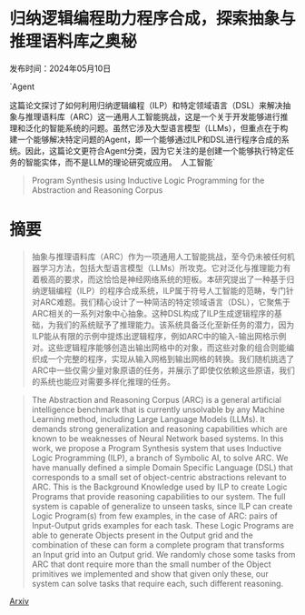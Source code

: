 # 归纳逻辑编程助力程序合成，探索抽象与推理语料库之奥秘

发布时间：2024年05月10日

`Agent

这篇论文探讨了如何利用归纳逻辑编程（ILP）和特定领域语言（DSL）来解决抽象与推理语料库（ARC）这一通用人工智能挑战，这是一个关于开发能够进行推理和泛化的智能系统的问题。虽然它涉及大型语言模型（LLMs），但重点在于构建一个能够解决特定问题的Agent，即一个能够通过ILP和DSL进行程序合成的系统。因此，这篇论文更符合Agent分类，因为它关注的是创建一个能够执行特定任务的智能实体，而不是LLM的理论研究或应用。` `人工智能`

> Program Synthesis using Inductive Logic Programming for the Abstraction and Reasoning Corpus

# 摘要

> 抽象与推理语料库（ARC）作为一项通用人工智能挑战，至今仍未被任何机器学习方法，包括大型语言模型（LLMs）所攻克。它对泛化与推理能力有着极高的要求，而这恰恰是神经网络系统的短板。本研究提出了一种基于归纳逻辑编程（ILP）的程序合成系统，ILP属于符号人工智能的范畴，专门针对ARC难题。我们精心设计了一种简洁的特定领域语言（DSL），它聚焦于ARC相关的一系列对象中心抽象。这种DSL构成了ILP生成逻辑程序的基础，为我们的系统赋予了推理能力。该系统具备泛化至新任务的潜力，因为ILP能从有限的示例中提炼出逻辑程序，例如ARC中的输入-输出网格示例对。这些逻辑程序能够创造出输出网格中的对象，而这些对象的组合则能编织成一个完整的程序，实现从输入网格到输出网格的转换。我们随机挑选了ARC中一些仅需少量对象原语的任务，并展示了即使仅依赖这些原语，我们的系统也能应对需要多样化推理的任务。

> The Abstraction and Reasoning Corpus (ARC) is a general artificial intelligence benchmark that is currently unsolvable by any Machine Learning method, including Large Language Models (LLMs). It demands strong generalization and reasoning capabilities which are known to be weaknesses of Neural Network based systems. In this work, we propose a Program Synthesis system that uses Inductive Logic Programming (ILP), a branch of Symbolic AI, to solve ARC. We have manually defined a simple Domain Specific Language (DSL) that corresponds to a small set of object-centric abstractions relevant to ARC. This is the Background Knowledge used by ILP to create Logic Programs that provide reasoning capabilities to our system. The full system is capable of generalize to unseen tasks, since ILP can create Logic Program(s) from few examples, in the case of ARC: pairs of Input-Output grids examples for each task. These Logic Programs are able to generate Objects present in the Output grid and the combination of these can form a complete program that transforms an Input grid into an Output grid. We randomly chose some tasks from ARC that dont require more than the small number of the Object primitives we implemented and show that given only these, our system can solve tasks that require each, such different reasoning.

[Arxiv](https://arxiv.org/abs/2405.06399)